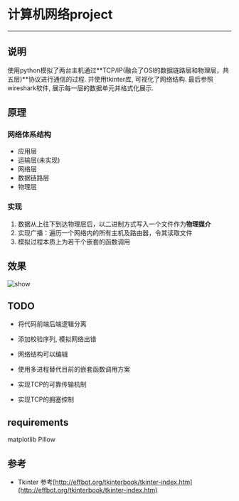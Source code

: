 # 计算机网络project
---

## 说明
使用python模拟了两台主机通过**TCP/IP(融合了OSI的数据链路层和物理层，共五层)**协议进行通信的过程. 并使用tkinter库, 可视化了网络结构.  最后参照wireshark软件, 展示每一层的数据单元并格式化展示.

## 原理
### 网络体系结构
- 应用层
- 运输层(未实现)
- 网络层
- 数据链路层
- 物理层

### 实现
1. 数据从上往下到达物理层后，以二进制方式写入一个文件作为**物理媒介**
2. 实现广播：遍历一个网络内的所有主机及路由器，令其读取文件
3. 模拟过程本质上为若干个嵌套的函数调用

## 效果
![show](https://gitee.com/yuanfuyan/pyNet/raw/master/img/Snipaste_2019-12-08_16-32-12.png)

## TODO
- 将代码前端后端逻辑分离

- 添加校验序列, 模拟网络出错

- 网络结构可以编辑

- 使用多进程替代目前的嵌套函数调用方案

- 实现TCP的可靠传输机制

- 实现TCP的拥塞控制

## requirements
matplotlib
Pillow

## 参考
- Tkinter 参考[http://effbot.org/tkinterbook/tkinter-index.htm](http://effbot.org/tkinterbook/tkinter-index.htm)

